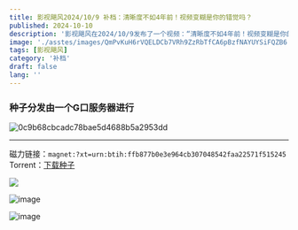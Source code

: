 ```yaml
---
title: 影视飓风2024/10/9 补档：清晰度不如4年前！视频变糊是你的错觉吗？
published: 2024-10-10
description: '影视飓风在2024/10/9发布了一个视频：“清晰度不如4年前！视频变糊是你的错觉吗？”但仅发布几小时后就被全网下架，背后的原因令人忍俊不禁'
image: './asstes/images/QmPvKuH6rVQELDCb7VRh9ZzRbTfCA6pBzfNAYUYSiFQZB6.webp'
tags: [影视飓风]
category: '补档'
draft: false 
lang: ''
---
```


### 种子分发由一个G口服务器进行

![0c9b68cbcadc78bae5d4688b5a2953dd](https://ipfs.crossbell.io/ipfs/QmVSdY3zCyGRoH9CiWijtrdShENtnjrr6jf1EBsjsFFZ1h?img-quality=75&img-format=auto&img-onerror=redirect&img-width=750)

---

磁力链接：`magnet:?xt=urn:btih:ffb877b0e3e964cb307048542faa22571f515245`
Torrent：[下载种子](https://r2-dl.afo.im/guest/%E6%B8%85%E6%99%B0%E5%BA%A6%E4%B8%8D%E5%A6%824%E5%B9%B4%E5%89%8D%EF%BC%81%E8%A7%86%E9%A2%91%E5%8F%98%E7%B3%8A%E6%98%AF%E4%BD%A0%E7%9A%84%E9%94%99%E8%A7%89%E5%90%97%EF%BC%9F.torrent)

![](https://ipfs.crossbell.io/ipfs/QmePwzbKiJxX6pbrGu5MvUyMjqxzwdqGivayojzG8FsweC)

![image](https://ipfs.crossbell.io/ipfs/QmS6YpbApGvXmgoL5u93QVNb5LnQmwN5jdzY2fyjNoHUHB?img-quality=75&img-format=auto&img-onerror=redirect&img-width=1080)

![image](https://ipfs.crossbell.io/ipfs/QmTzY1LfXoPWy7EzzBANZZxVJ2fP2HF8jvr4DYWcYLT5W6?img-quality=75&img-format=auto&img-onerror=redirect&img-width=1080)
